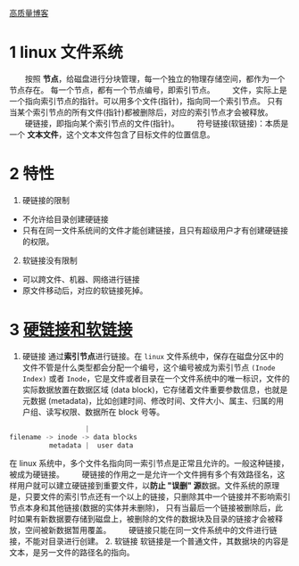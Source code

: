 <!--
 * @Author       : Tianzw
 * @Date         : 2021-03-27 15:38:35
 * @LastEditors  : Please set LastEditors
 * @LastEditTime : 2021-03-27 16:30:00
 * @FilePath     : /my_github/LINUX/软硬链接.md
-->
[高质量博客](https://xzchsia.github.io/2020/03/05/linux-hard-soft-link/)
# 1 linux 文件系统
&emsp;&emsp;按照 **节点**，给磁盘进行分块管理，每一个独立的物理存储空间，都作为一个节点存在。
每一个节点，都有一个节点编号，即索引节点。
&emsp;&emsp;文件，实际上是一个指向索引节点的指针。可以用多个文件(指针)，指向同一个索引节点。
只有当某个索引节点的所有文件(指针)都被删除后，对应的索引节点才会被释放。
&emsp;&emsp;硬链接，即指向某个索引节点的文件(指针)。
&emsp;&emsp;符号链接(软链接)：本质是一个 **文本文件**，这个文本文件包含了目标文件的位置信息。
# 2 特性
1. 硬链接的限制
+ 不允许给目录创建硬链接
+ 只有在同一文件系统间的文件才能创建链接，且只有超级用户才有创建硬链接的权限。
2. 软链接没有限制
+ 可以跨文件、机器、网络进行链接
+ 原文件移动后，对应的软链接死掉。


# 3 [硬链接和软链接](https://www.huaweicloud.com/articles/f80b1ccef279142d42063561a7583bd8.html)
1. 硬链接
通过**索引节点**进行链接。在 `linux` 文件系统中，保存在磁盘分区中的文件不管是什么类型都会分配一个编号，这个编号被成为索引节点 `(Inode Index)` 或者 `Inode`，它是文件或者目录在一个文件系统中的唯一标识，文件的实际数据放置在数据区域 (data block)，它存储着文件重要参数信息，也就是元数据 (metadata)，比如创建时间、修改时间、文件大小、属主、归属的用户组、读写权限、数据所在 block 号等。

```js
                   |
filename -> inode -> data blocks
          metadata |  user data
```
在 linux 系统中，多个文件名指向同一索引节点是正常且允许的。一般这种链接，被成为硬链接。
&emsp;&emsp;硬链接的作用之一是允许一个文件拥有多个有效路径名，这样用户就可以建立硬链接到重要文件，以**防止 "误删" 源**数据。文件系统的原理是，只要文件的索引节点还有一个以上的链接，只删除其中一个链接并不影响索引节点本身和其他链接(数据的实体并未删除)， 只有当最后一个链接被删除后，此时如果有新数据要存储到磁盘上，被删除的文件的数据块及目录的链接才会被释放，空间被新数据暂用覆盖。
&emsp;&emsp;硬链接只能在同一文件系统中的文件进行链接，不能对目录进行创建。
2. 软链接
软链接是一个普通文件，其数据块的内容是文本，是另一文件的路径名的指向。
